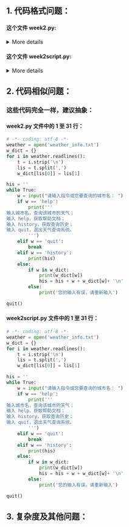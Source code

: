 ## 1. 代码格式问题：
#### 这个文件 week2.py:

<details>
<summary>More details</summary>

```diff
--- 
+++ 
@@ -23,7 +23,7 @@
     else:
         if w in w_dict:
             print(w_dict[w])
-            his = his + w + w_dict[w]+ '\n'
+            his = his + w + w_dict[w] + '\n'
         else:
             print('您的输入有误，请重新输入')
 
```

</details>

#### 这个文件 week2script.py:

<details>
<summary>More details</summary>

```diff
--- 
+++ 
@@ -23,7 +23,7 @@
     else:
         if w in w_dict:
             print(w_dict[w])
-            his = his + w + w_dict[w]+ '\n'
+            his = his + w + w_dict[w] + '\n'
         else:
             print('您的输入有误，请重新输入')
 
```

</details>


## 2. 代码相似问题：
### 这些代码完全一样，建议抽象：

#### week2.py 文件中的 1 至 31 行：
```python
# -*- coding: utf-8 -*-
weather = open('weather_info.txt')
w_dict = {}
for i in weather.readlines():
    t = i.strip('\n')
    lis = t.split(',')
    w_dict[lis[0]] = lis[1]

his = ''
while True:
    w = input("请输入指令或您要查询的城市名： ")
    if w == 'help':
        print('''
输入城市名，查询该城市的天气；
输入 help，获取帮助文档；
输入 history，获取查询历史；
输入 quit，退出天气查询系统。
        ''')
    elif w == 'quit':
        break
    elif w == 'history':
        print(his)
    else:
        if w in w_dict:
            print(w_dict[w])
            his = his + w + w_dict[w]+ '\n'
        else:
            print('您的输入有误，请重新输入')

quit()
```

#### week2script.py 文件中的 1 至 31 行：
```python
# -*- coding: utf-8 -*-
weather = open('weather_info.txt')
w_dict = {}
for i in weather.readlines():
    t = i.strip('\n')
    lis = t.split(',')
    w_dict[lis[0]] = lis[1]

his = ''
while True:
    w = input("请输入指令或您要查询的城市名： ")
    if w == 'help':
        print('''
输入城市名，查询该城市的天气；
输入 help，获取帮助文档；
输入 history，获取查询历史；
输入 quit，退出天气查询系统。
        ''')
    elif w == 'quit':
        break
    elif w == 'history':
        print(his)
    else:
        if w in w_dict:
            print(w_dict[w])
            his = his + w + w_dict[w]+ '\n'
        else:
            print('您的输入有误，请重新输入')

quit()
```

## 3. 复杂度及其他问题：